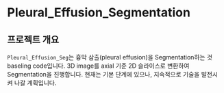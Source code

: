 # Pleural_Effusion_Segmentation

## 프로젝트 개요
`Pleural_Effusion_Seg`는 흉막 삼출(pleural effusion)을 Segmentation하는 것 baseling code입니다.
3D image를 axial 기준 2D 슬라이스로 변환하여 Segmentation을 진행합니다. 현재는 기본 단계에 있으나, 지속적으로 기술을 발전시켜 나갈 계획입니다.

